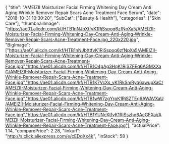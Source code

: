 {
	"title": "AMEIZII Moisturizer Facial Firming Whitening Day Cream Anti Aging Wrinkle Remover Repair Scars Acne Treatment Face Serum",
	"date": "2018-10-31 10:30:20",
	"SubCat": ["Beauty & Health"],
	"categories": ["Skin Care"],
	"thumbnailImage": "https://ae01.alicdn.com/kf/HTB1nNJbXtfvK1RjSspoq6zfNpXa5/AMEIZII-Moisturizer-Facial-Firming-Whitening-Day-Cream-Anti-Aging-Wrinkle-Remover-Repair-Scars-Acne-Treatment-Face.jpg_220x220.jpg",
	"BigImage": ["https://ae01.alicdn.com/kf/HTB1nNJbXtfvK1RjSspoq6zfNpXa5/AMEIZII-Moisturizer-Facial-Firming-Whitening-Day-Cream-Anti-Aging-Wrinkle-Remover-Repair-Scars-Acne-Treatment-Face.jpg","https://ae01.alicdn.com/kf/HTB1O4gAg3HqK1RjSZFEq6AGMXXaG/AMEIZII-Moisturizer-Facial-Firming-Whitening-Day-Cream-Anti-Aging-Wrinkle-Remover-Repair-Scars-Acne-Treatment-Face.jpg","https://ae01.alicdn.com/kf/HTB1K7VcXs_vK1RkSmRyq6xwupXaC/AMEIZII-Moisturizer-Facial-Firming-Whitening-Day-Cream-Anti-Aging-Wrinkle-Remover-Repair-Scars-Acne-Treatment-Face.jpg","https://ae01.alicdn.com/kf/HTB1wW7zgYrpK1RjSZTEq6AWAVXaU/AMEIZII-Moisturizer-Facial-Firming-Whitening-Day-Cream-Anti-Aging-Wrinkle-Remover-Repair-Scars-Acne-Treatment-Face.jpg","https://ae01.alicdn.com/kf/HTB1YUNcXtfvK1RjSszhq6AcGFXai/AMEIZII-Moisturizer-Facial-Firming-Whitening-Day-Cream-Anti-Aging-Wrinkle-Remover-Repair-Scars-Acne-Treatment-Face.jpg"],
	"actualPrice": 1.14,
	"comparePrice": 2.28,
	"linkurl": "http://s.click.aliexpress.com/e/cEDqXx4k",
	"inStock": 58
}
